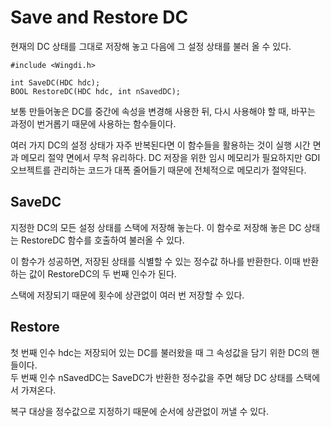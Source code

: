 # Save and Restore DC
  
현재의 DC 상태를 그대로 저장해 놓고 다음에 그 설정 상태를 불러 올 수 있다.  
  
	#include <Wingdi.h>
	
	int SaveDC(HDC hdc);
	BOOL RestoreDC(HDC hdc, int nSavedDC);
  
보통 만들어놓은 DC를 중간에 속성을 변경해 사용한 뒤, 다시 사용해야 할 때, 바꾸는 과정이 번거롭기 때문에 사용하는 함수들이다.  
  
여러 가지 DC의 설정 상태가 자주 반복된다면 이 함수들을 활용하는 것이 실행 시간 면과 메모리 절약 면에서 무척 유리하다. DC 저장을 위한 임시 메모리가 필요하지만 GDI 오브젝트를 관리하는 코드가 대폭 줄어들기 때문에 전체적으로 메모리가 절약된다.  
  
## SaveDC
  
지정한 DC의 모든 설정 상태를 스택에 저장해 놓는다. 이 함수로 저장해 놓은 DC 상태는 RestoreDC 함수를 호출하여 불러올 수 있다.  
  
이 함수가 성공하면, 저장된 상태를 식별할 수 있는 정수값 하나를 반환한다. 이때 반환하는 값이 RestoreDC의 두 번째 인수가 된다.  
  
스택에 저장되기 때문에 횟수에 상관없이 여러 번 저장할 수 있다.  
  
## Restore
  
첫 번째 인수 hdc는 저장되어 있는 DC를 불러왔을 때 그 속성값을 담기 위한 DC의 핸들이다.  
두 번째 인수 nSavedDC는 SaveDC가 반환한 정수값을 주면 해당 DC 상태를 스택에서 가져온다.  
  
복구 대상을 정수값으로 지정하기 때문에 순서에 상관없이 꺼낼 수 있다.

